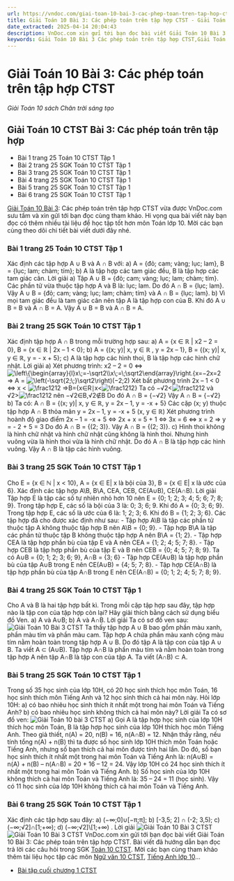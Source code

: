 ```yaml
---
url: https://vndoc.com/giai-toan-10-bai-3-cac-phep-toan-tren-tap-hop-ctst-272285
title: Giải Toán 10 Bài 3: Các phép toán trên tập hợp CTST - Giải Toán 10 sách Chân trời sáng tạo - VnDoc.com
date_extracted: 2025-04-14 20:04:43
description: VnDoc.com xin gửi tới bạn đọc bài viết Giải Toán 10 Bài 3: Các phép toán trên tập hợp CTST. Mời các bạn cùng tham khảo chi tiết.
keywords: Giải Toán 10 Bài 3 Các phép toán trên tập hợp CTST,Giải Toán 10 Bài 3,Các phép toán trên tập hợp,giải toán 10,toán 10,toán 10 bài 3,toán 10 CTST
---
```


# Giải Toán 10 Bài 3: Các phép toán trên tập hợp CTST
 _Giải Toán 10 sách Chân trời sáng tạo_
## Giải Toán 10 CTST Bài 3: Các phép toán trên tập hợp
  * Bài 1 trang 25 Toán 10 CTST Tập 1 
  * Bài 2 trang 25 SGK Toán 10 CTST Tập 1
  * Bài 3 trang 25 SGK Toán 10 CTST Tập 1
  * Bài 4 trang 25 SGK Toán 10 CTST Tập 1
  * Bài 5 trang 25 SGK Toán 10 CTST Tập 1
  * Bài 6 trang 25 SGK Toán 10 CTST Tập 1

[Giải Toán 10 Bài 3](<https://vndoc.com/giai-toan-10-bai-3-cac-phep-toan-tren-tap-hop-ctst-272285>): Các phép toán trên tập hợp CTST vừa được VnDoc.com sưu tầm và xin gửi tới bạn đọc cùng tham khảo. Hi vọng qua bài viết này bạn đọc có thêm nhiều tài liệu để học tập tốt hơn môn Toán lớp 10. Mời các bạn cùng theo dõi chi tiết bài viết dưới đây nhé.
### Bài 1 trang 25 Toán 10 CTST Tập 1
Xác định các tập hợp A ∪ B và A ∩ B với:
a\) A = \{đỏ; cam; vàng; lục; lam\}, B = \{lục; lam; chàm; tím\};
b\) A là tập hợp các tam giác đều, B là tập hợp các tam giác cân.
Lời giải
a\) Tập A ∪ B = \{đỏ; cam; vàng; lục; lam; chàm; tím\}.
Các phần tử vừa thuộc tập hợp A và B là: lục; lam.
Do đó A ∩ B = \{lục; lam\}.
Vậy A ∪ B = \{đỏ; cam; vàng; lục; lam; chàm; tím\} và A ∩ B = \{lục; lam\}.
b\) Vì mọi tam giác đều là tam giác cân nên tập A là tập hợp con của B.
Khi đó A ∪ B = B và A ∩ B = A.
Vậy A ∪ B = B và A ∩ B = A.
### Bài 2 trang 25 SGK Toán 10 CTST Tập 1
Xác định tập hợp A ∩ B trong mỗi trường hợp sau:
a\) A = \{x ∈ ℝ | x2 – 2 = 0\}, B = \{x ∈ ℝ | 2x – 1 < 0\};
b\) A = \{\(x; y\)| x, y ∈ ℝ , y = 2x – 1\}, B = \{\(x; y\)| x, y ∈ ℝ, y = - x + 5\};
c\) A là tập hợp các hình thoi, B là tập hợp các hình chữ nhật.
Lời giải
a\) Xét phương trình: x2 – 2 = 0 ⇔ ![\\left\\{\\begin{array}{l}x\\;=-\\sqrt2\\\\x\\;=\\;\\sqrt2\\end{array}\\right.](https://i.vdoc.vn/data/image/blank.png)\{x=−2x=2
=> A = ![\\left\(-\\sqrt{2;\\;}\\sqrt2\\right\)](https://i.vdoc.vn/data/image/blank.png)\(−2;2\)
Xét bất phương trình 2x – 1 < 0 ⇔ x < ![\\frac12](https://i.vdoc.vn/data/image/blank.png)12
⇒B=\{x∈R∣x<![\\frac12](https://i.vdoc.vn/data/image/blank.png)12\}
Ta có −√2<![\\frac12](https://i.vdoc.vn/data/image/blank.png)12 và √2>![\\frac12](https://i.vdoc.vn/data/image/blank.png)12 nên −√2∈B,√2∉B
Do đó A ∩ B = \{−√2\}
Vậy A ∩ B = \{−√2\}
b\) Ta có: A ∩ B = \{\(x; y\)| x, y ∈ ℝ, y = 2x – 1, y = -x + 5\}
Các cặp \(x; y\) thuộc tập hợp A ∩ B thỏa mãn y = 2x – 1, y = -x + 5 \(x, y ∈ ℝ\)
Xét phương trình hoành độ giao điểm 2x – 1 = -x + 5
⇔ 2x + x = 5 + 1
⇔ 3x = 6
⇔ x = 2
⇒ y = - 2 + 5 = 3
Do đó A ∩ B = \{\(2; 3\)\}.
Vậy A ∩ B = \{\(2; 3\)\}.
c\) Hình thoi không là hình chữ nhật và hình chữ nhật cũng không là hình thoi. Nhưng hình vuông vừa là hình thoi vừa là hình chữ nhật.
Do đó A ∩ B là tập hợp các hình vuông.
Vậy A ∩ B là tập các hình vuông.
### Bài 3 trang 25 SGK Toán 10 CTST Tập 1
Cho E = \{x ∈ ℕ | x < 10\}, A = \{x ∈ E| x là bội của 3\}, B = \{x ∈ E| x là ước của 6\}. Xác định các tập hợp A\B, B\A, CEA, CEB, CE\(A∪B\), CE\(A∩B\).
Lời giải
Tập hợp E là tập các số tự nhiên nhỏ hơn 10 nên E = \{0; 1; 2; 3; 4; 5; 6; 7; 8; 9\}.
Trong tập hợp E, các số là bội của 3 là: 0; 3; 6; 9. Khi đó A = \{0; 3; 6; 9\}.
Trong tập hợp E, các số là ước của 6 là: 1; 2; 3; 6. Khi đó B = \{1; 2; 3; 6\}.
Các tập hợp đã cho được xác định như sau:
\- Tập hợp A\B là tập các phần tử thuộc tập A không thuộc tập hợp B nên A\B = \{0; 9\}.
\- Tập hợp B\A là tập các phần tử thuộc tập B không thuộc tập hợp A nên B\A = \{1; 2\}.
\- Tập hợp CEA là tập hợp phần bù của tập E và A nên CEA = \{1; 2; 4; 5; 7; 8\}.
\- Tập hợp CEB là tập hợp phần bù của tập E và B nên CEB = \{0; 4; 5; 7; 8; 9\}.
Ta có A∪B = \{0; 1; 2; 3; 6; 9\}, A∩B = \{3; 6\}
\- Tập hợp CE\(A∪B\) là tập hợp phần bù của tập A∪B trong E nên CE\(A∪B\) = \{4; 5; 7; 8\}.
\- Tập hợp CE\(A∩B\) là tập hợp phần bù của tập A∩B trong E nên CE\(A∩B\) = \{0; 1; 2; 4; 5; 7; 8; 9\}.
### Bài 4 trang 25 SGK Toán 10 CTST Tập 1
Cho A và B là hai tập hợp bất kì. Trong mỗi cặp tập hợp sau đây, tập hợp nào là tập con của tập hợp còn lại? Hãy giải thích bằng cách sử dụng biểu đồ Ven.
a\) A và A∪B;
b\) A và A∩B.
Lời giải
Ta có sơ đồ ven sau:
![Giải Toán 10 Bài 3 CTST](https://i.vdoc.vn/data/image/2022/08/01/giai-toan-10-bai-3-ctst-1.jpg)
Ta thấy tập hợp A ∪ B bao gồm phần màu xanh, phần màu tím và phần màu cam.
Tập hợp A chứa phần màu xanh cộng màu tím nằm hoàn toàn trong tập hợp A ∪ B. Do đó tập A là tập con của tập A ∪ B. Ta viết A ⊂ \(A∪B\).
Tập hợp A∩B là phần màu tím và nằm hoàn toàn trong tập hợp A nên tập A∩B là tập con của tập A. Ta viết \(A∩B\) ⊂ A.
### Bài 5 trang 25 SGK Toán 10 CTST Tập 1
Trong số 35 học sinh của lớp 10H, có 20 học sinh thích học môn Toán, 16 học sinh thích môn Tiếng Anh và 12 học sinh thích cả hai môn này. Hỏi lớp 10H:
a\) có bao nhiêu học sinh thích ít nhất một trong hai môn Toán và Tiếng Anh?
b\) có bao nhiêu học sinh không thích cả hai môn này?
Lời giải
Ta có sơ đồ ven:
![Giải Toán 10 bài 3 CTST](https://i.vdoc.vn/data/image/2022/08/01/giai-toan-10-bai-3-ctst-2.jpg)
a\) Gọi A là tập hợp học sinh của lớp 10H thích học môn Toán, B là tập hợp học sinh của lớp 10H thích học môn Tiếng Anh.
Theo giả thiết, n\(A\) = 20, n\(B\) = 16, n\(A∩B\) = 12.
Nhận thấy rằng, nếu tính tổng n\(A\) + n\(B\) thì ta được số học sinh lớp 10H thích môn Toán hoặc Tiếng Anh, nhưng số bạn thích cả hai môn được tính hai lần. Do đó, số bạn học sinh thích ít nhất một trong hai môn Toán và Tiếng Anh là:
n\(A∪B\) = n\(A\) + n\(B\) – n\(A∩B\) = 20 + 16 – 12 = 24.
Vậy lớp 10H có 24 học sinh thích ít nhất một trong hai môn Toán và Tiếng Anh.
b\) Số học sinh của lớp 10H không thích cả hai môn Toán và Tiếng Anh là:
35 – 24 = 11 \(học sinh\).
Vậy có 11 học sinh của lớp 10H không thích cả hai môn Toán và Tiếng Anh.
### Bài 6 trang 25 SGK Toán 10 CTST Tập 1
Xác định các tập hợp sau đây:
a\) \(−∞;0\]∪\[−π;π\];
b\) \[-3,5; 2\] ∩ \(-2; 3,5\);
c\) \(−∞;√2\]∩\[1;+∞\);
d\) \(−∞;√2\]\\\[1;+∞\) .
Lời giải
![Giải Toán 10 Bài 3 CTST](https://i.vdoc.vn/data/image/2022/08/01/giai-toan-10-bai-3-ctst-3.jpg)
![Giải Toán 10 Bài 3 CTST](https://i.vdoc.vn/data/image/2022/08/01/giai-toan-10-bai-3-ctst-4.jpg)
VnDoc.com xin gửi tới bạn đọc bài viết Giải Toán 10 Bài 3: Các phép toán trên tập hợp CTST. Bài viết đã hướng dẫn bạn đọc trả lời các câu hỏi trong SGK [Toán 10 CTST](<https://vndoc.com/toan-10-chan-troi-sang-tao-tap1>). Mời các bạn cùng tham khảo thêm tài liệu học tập các môn [Ngữ văn 10 CTST](<https://vndoc.com/ngu-van-10-ket-noi-tri-thuc-tap1>), [Tiếng Anh lớp 10](<https://vndoc.com/tieng-anh-10i-learn-smart-world>)...
  * [Bài tập cuối chương 1 CTST](<https://vndoc.com/bai-tap-cuoi-chuong-1-ctst-272288>)

